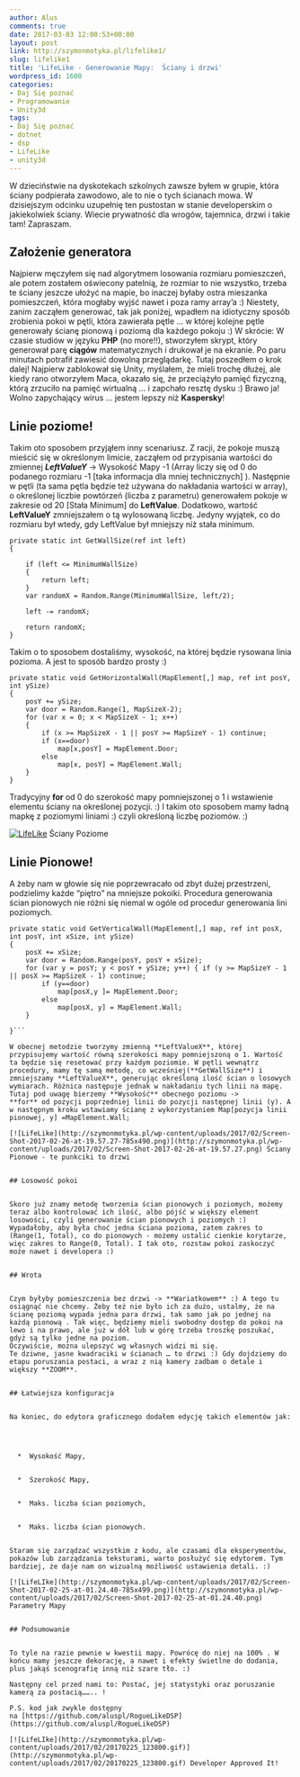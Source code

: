 ```yaml
---
author: Alus
comments: true
date: 2017-03-03 12:00:53+00:00
layout: post
link: http://szymonmotyka.pl/lifelike1/
slug: lifelike1
title: 'LifeLike - Generowanie Mapy:  Ściany i drzwi'
wordpress_id: 1600
categories:
- Daj Się poznać
- Programowanie
- Unity3d
tags:
- Daj Się poznać
- dotnet
- dsp
- LifeLike
- unity3d
---
```


W dzieciństwie na dyskotekach szkolnych zawsze byłem w grupie, która ściany podpierała zawodowo, ale to nie o tych ścianach mowa. W dzisiejszym odcinku uzupełnię ten pustostan w stanie developerskim o jakiekolwiek ściany. Wiecie prywatność dla wrogów, tajemnica, drzwi i takie tam! Zapraszam. <!-- more -->


## Założenie generatora


Najpierw męczyłem się nad algorytmem losowania rozmiaru pomieszczeń, ale potem zostałem oświecony patelnią, że rozmiar to nie wszystko, trzeba te ściany jeszcze ułożyć na mapie, bo inaczej byłaby ostra mieszanka pomieszczeń, która mogłaby wyjść nawet i poza ramy array’a :) Niestety, zanim zacząłem generować, tak jak poniżej, wpadłem na idiotyczny sposób zrobienia pokoi w pętli, która zawierała pętle … w której kolejne pętle generowały ścianę pionową i poziomą dla każdego pokoju :)
W skrócie: W czasie studiów w języku **PHP** (no more!!), stworzyłem skrypt, który generował parę **ciągów** matematycznych i drukował je na ekranie. Po paru minutach potrafił zawiesić dowolną przeglądarkę. Tutaj poszedłem o krok dalej! Najpierw zablokował się Unity, myślałem, że mieli trochę dłużej, ale kiedy rano otworzyłem Maca, okazało się, że przeciążyło pamięć fizyczną, którą zrzuciło na pamięć wirtualną … i zapchało resztę dysku :) Brawo ja! Wolno zapychający wirus … jestem lepszy niż **Kaspersky**!


## Linie poziome!


Takim oto sposobem przyjąłem inny scenariusz.
Z racji, że pokoje muszą mieścić się w określonym limicie, zacząłem od przypisania wartości do zmiennej ***LeftValueY*** -> Wysokość Mapy -1 (Array liczy się od 0 do podanego rozmiaru -1 [taka informacja dla mniej technicznych] ).
Następnie w pętli (ta sama pętla będzie też używana do nakładania wartości w array), o określonej liczbie powtórzeń (liczba z parametru) generowałem pokoje w zakresie od 20 [Stała Minimum] do **LeftValue**. Dodatkowo, wartość **LeftValueY** zmniejszałem o tą wylosowaną liczbę. Jedyny wyjątek, co do rozmiaru był wtedy, gdy LeftValue był mniejszy niż stała minimum.

```
private static int GetWallSize(ref int left)
{
  
    if (left <= MinimumWallSize)
    {
        return left;
    }
    var randomX = Random.Range(MinimumWallSize, left/2);

    left -= randomX;

    return randomX;
}
```

Takim o to sposobem dostaliśmy, wysokość, na której będzie rysowana linia pozioma.
A jest to sposób bardzo prosty :)

```
private static void GetHorizontalWall(MapElement[,] map, ref int posY, int ySize)
{
    posY += ySize;
    var door = Random.Range(1, MapSizeX-2);
    for (var x = 0; x < MapSizeX - 1; x++)
    {
        if (x >= MapSizeX - 1 || posY >= MapSizeY - 1) continue;
        if (x==door)
            map[x,posY] = MapElement.Door;
        else
            map[x, posY] = MapElement.Wall;
    }
}
```

Tradycyjny **for** od 0 do szerokość mapy pomniejszonej o 1 i wstawienie elementu ściany na określonej pozycji.
:) I takim oto sposobem mamy ładną mapkę z poziomymi liniami :) czyli określoną liczbę poziomów. :)

[![LifeLike](http://szymonmotyka.pl/wp-content/uploads/2017/02/Screen-Shot-2017-02-26-at-19.57.10-785x490.png)](http://szymonmotyka.pl/wp-content/uploads/2017/02/Screen-Shot-2017-02-26-at-19.57.10.png) Ściany Poziome


## Linie Pionowe!


A żeby nam w głowie się nie poprzewracało od zbyt dużej przestrzeni, podzielimy każde “piętro” na mniejsze pokoiki. Procedura generowania ścian pionowych nie różni się niemal w ogóle od procedur generowania lini poziomych.

```
private static void GetVerticalWall(MapElement[,] map, ref int posX,  int posY, int xSize, int ySize)
{
    posX += xSize;
    var door = Random.Range(posY, posY + xSize);
    for (var y = posY; y < posY + ySize; y++) { if (y >= MapSizeY - 1 || posX >= MapSizeX - 1) continue;
        if (y==door)
            map[posX,y ]= MapElement.Door;
        else
            map[posX, y] = MapElement.Wall;
    }

}```

W obecnej metodzie tworzymy zmienną **LeftValueX**, której przypisujemy wartość równą szerokości mapy pomniejszoną o 1. Wartość ta będzie się resetować przy każdym poziomie. W pętli wewnątrz procedury, mamy tę samą metodę, co wcześniej(**GetWallSize**) i zmniejszamy **LeftValueX**, generując określoną ilość ścian o losowych wymiarach. Różnica następuje jednak w nakładaniu tych linii na mapę. Tutaj pod uwagę bierzemy **Wysokość** obecnego poziomu ->
**for** od pozycji poprzedniej linii do pozycji następnej linii (y). A w następnym kroku wstawiamy ścianę z wykorzystaniem Map[pozycja linii pionowej, y] =MapElement.Wall;

[![LifeLike](http://szymonmotyka.pl/wp-content/uploads/2017/02/Screen-Shot-2017-02-26-at-19.57.27-785x490.png)](http://szymonmotyka.pl/wp-content/uploads/2017/02/Screen-Shot-2017-02-26-at-19.57.27.png) Ściany Pionowe - te punkciki to drzwi


## Losowość pokoi


Skoro już znamy metodę tworzenia ścian pionowych i poziomych, możemy teraz albo kontrolować ich ilość, albo pójść w większy element losowości, czyli generowanie ścian pionowych i poziomych :) Wypadałoby, aby była choć jedna ściana pozioma, zatem zakres to (Range(1, Total), co do pionowych - możemy ustalić cienkie korytarze, więc zakres to Range(0, Total). I tak oto, rozstaw pokoi zaskoczyć może nawet i developera :)


## Wrota


Czym byłyby pomieszczenia bez drzwi -> **Wariatkowem** :) A tego tu osiągnąć nie chcemy. Żeby też nie było ich za dużo, ustalmy, że na ścianę poziomą wypada jedna para drzwi, tak samo jak po jednej na każdą pionową . Tak więc, będziemy mieli swobodny dostęp do pokoi na lewo i na prawo, ale już w dół lub w górę trzeba troszkę poszukać, gdyż są tylko jedne na poziom.
Oczywiście, można ulepszyć wg własnych widzi mi się.
Te dziwne, jasne kwadraciki w ścianach … to drzwi :) Gdy dojdziemy do etapu poruszania postaci, a wraz z nią kamery zadbam o detale i większy **ZOOM**.


## Łatwiejsza konfiguracja


Na koniec, do edytora graficznego dodałem edycję takich elementów jak:



 	
  *  Wysokość Mapy,

 	
  *  Szerokość Mapy,

 	
  *  Maks. liczba ścian poziomych,

 	
  *  Maks. liczba ścian pionowych.


Staram się zarządzać wszystkim z kodu, ale czasami dla eksperymentów, pokazów lub zarządzania teksturami, warto posłużyć się edytorem. Tym bardziej, że daje nam on wizualną możliwość ustawienia detali. :)

[![LifeLIke](http://szymonmotyka.pl/wp-content/uploads/2017/02/Screen-Shot-2017-02-25-at-01.24.40-785x499.png)](http://szymonmotyka.pl/wp-content/uploads/2017/02/Screen-Shot-2017-02-25-at-01.24.40.png) Parametry Mapy


## Podsumowanie


To tyle na razie pewnie w kwestii mapy. Powrócę do niej na 100% . W końcu mamy jeszcze dekorację, a nawet i efekty świetlne do dodania, plus jakąś scenografię inną niż szare tło. :)

Następny cel przed nami to: Postać, jej statystyki oraz poruszanie kamerą za postacią…….. !

P.S. kod jak zwykle dostępny na [https://github.com/aluspl/RogueLikeDSP](https://github.com/aluspl/RogueLikeDSP)

[![LifeLIke](http://szymonmotyka.pl/wp-content/uploads/2017/02/20170225_123800.gif)](http://szymonmotyka.pl/wp-content/uploads/2017/02/20170225_123800.gif) Developer Approved It!


